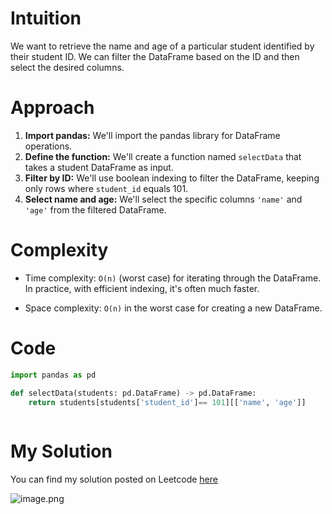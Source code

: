# Intuition
We want to retrieve the name and age of a particular student identified by their student ID. We can filter the DataFrame based on the ID and then select the desired columns.

# Approach
1. **Import pandas:** We'll import the pandas library for DataFrame operations.
2. **Define the function:** We'll create a function named `selectData` that takes a student DataFrame as input.
3. **Filter by ID:** We'll use boolean indexing to filter the DataFrame, keeping only rows where `student_id` equals 101.
4. **Select name and age:** We'll select the specific columns `'name'` and `'age'` from the filtered DataFrame.

# Complexity
- Time complexity: `O(n)` (worst case) for iterating through the DataFrame. In practice, with efficient indexing, it's often much faster.

- Space complexity: `O(n)` in the worst case for creating a new DataFrame.

# Code
``` python
import pandas as pd

def selectData(students: pd.DataFrame) -> pd.DataFrame:
    return students[students['student_id']== 101][['name', 'age']]
    
```
# My Solution
You can find my solution posted on Leetcode [here](https://leetcode.com/problems/select-data/solutions/5009142/simple-solution)

![image.png](https://assets.leetcode.com/users/images/d1562a75-917d-4f73-ab99-0f70f1e98718_1712858942.712688.png)
